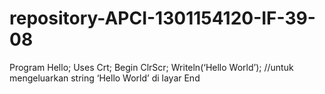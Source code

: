 # repository-APCI-1301154120-IF-39-08
 Program Hello;
        Uses Crt;
        Begin
            ClrScr;
            Writeln(‘Hello World’); //untuk mengeluarkan string ‘Hello World’ di layar
        End

